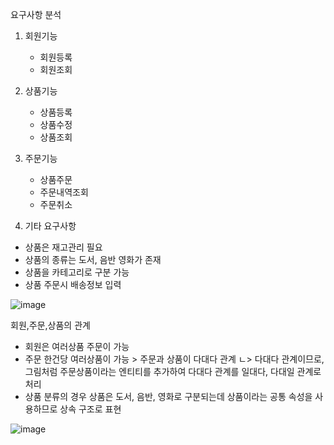 
요구사항 분석

1. 회원기능
   - 회원등록
   - 회원조회
  
2. 상품기능
   - 상품등록
   - 상품수정
   - 상품조회

3. 주문기능
   - 상품주문
   - 주문내역조회
   - 주문취소

4. 기타 요구사항
  - 상품은 재고관리 필요
  - 상품의 종류는 도서, 음반 영화가 존재
  - 상품을 카테고리로 구분 가능
  - 상품 주문시 배송정보 입력

![image](https://github.com/user-attachments/assets/d61d3d10-0586-43a9-b21d-d6615d87ab1a)

회원,주문,상품의 관계
- 회원은 여러상품 주문이 가능
- 주문 한건당 여러상품이 가능 > 주문과 상품이 다대다 관계
  ㄴ> 다대다 관계이므로, 그림처럼 주문상품이라는 엔티티를 추가하여 다대다 관계를 일대다, 다대일 관계로 처리
- 상품 분류의 경우 상품은 도서, 음반, 영화로 구분되는데 상품이라는 공통 속성을 사용하므로 상속 구조로 표현

![image](https://github.com/user-attachments/assets/985c9efd-208e-461d-b152-2c9878ad4e65)
